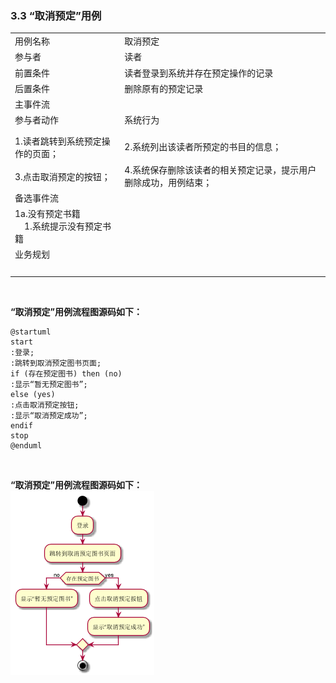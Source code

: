###     3.3 “取消预定”用例
|||
|:-------|:-------------| 
|用例名称|取消预定|
|参与者|读者|
|前置条件|读者登录到系统并存在预定操作的记录|
|后置条件|删除原有的预定记录|
|主事件流|
|参与者动作|系统行为|
|1.读者跳转到系统预定操作的页面；<br><br>3.点击取消预定的按钮；|<br>2.系统列出该读者所预定的书目的信息；<br><br>4.系统保存删除该读者的相关预定记录，提示用户删除成功，用例结束；|
|备选事件流|
|1a.没有预定书籍<br>&nbsp;&nbsp;&nbsp;&nbsp;1.系统提示没有预定书籍<br>|
|业务规划|
|&nbsp;|
<br>

**“取消预定”用例流程图源码如下：**
``` 
@startuml
start
:登录;
:跳转到取消预定图书页面;
if (存在预定图书) then (no)
:显示“暂无预定图书”;
else (yes)
:点击取消预定按钮;
:显示“取消预定成功”;
endif
stop
@enduml

```
<br>

**“取消预定”用例流程图源码如下：**
<br>
![uc1_flow](a_list_3.png)
